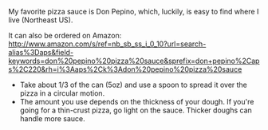 My favorite pizza sauce is Don Pepino, which, luckily, is easy to find where I live (Northeast US).

It can also be ordered on Amazon: http://www.amazon.com/s/ref=nb_sb_ss_i_0_10?url=search-alias%3Daps&field-keywords=don%20pepino%20pizza%20sauce&sprefix=don+pepino%2Caps%2C220&rh=i%3Aaps%2Ck%3Adon%20pepino%20pizza%20sauce

* Take about 1/3 of the can (5oz) and use a spoon to spread it over the pizza in a circular motion.
* The amount you use depends on the thickness of your dough. If you're going for a thin-crust pizza, go light on the sauce. Thicker doughs can handle more sauce.

